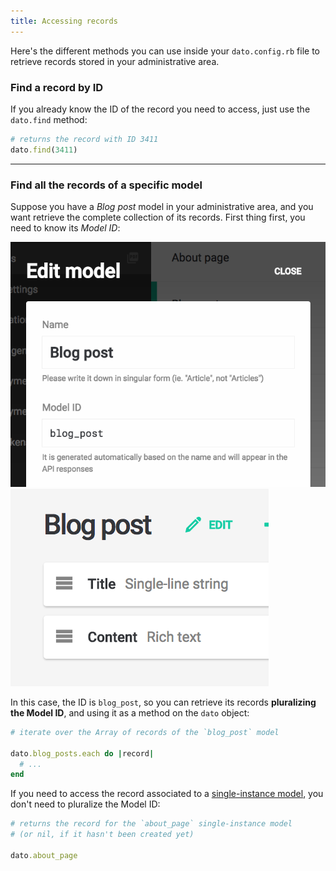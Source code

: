 ```yaml
---
title: Accessing records
---
```


Here's the different methods you can use inside your `dato.config.rb` file to retrieve records stored in your administrative area.

### Find a record by ID

If you already know the ID of the record you need to access, just use the `dato.find` method:

```ruby
# returns the record with ID 3411
dato.find(3411)
```

---

### Find all the records of a specific model

Suppose you have a *Blog post* model in your administrative area, and you want retrieve the complete collection of its records. First thing first, you need to know its *Model ID*:

![foo](../../images/edit-model-dialog.png)
![foo](../../images/edit-model-button.png)

In this case, the ID is `blog_post`, so you can retrieve its records **pluralizing the Model ID**, and using it as a method on the `dato` object:

```ruby
# iterate over the Array of records of the `blog_post` model

dato.blog_posts.each do |record|
  # ...
end
```

If you need to access the record associated to a [single-instance model](/docs/content-modelling/single-instance), you don't need to pluralize the Model ID:

```ruby
# returns the record for the `about_page` single-instance model
# (or nil, if it hasn't been created yet)

dato.about_page
```

